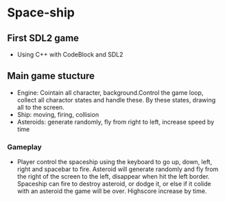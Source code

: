 # Space-ship
## First SDL2 game
- Using C++ with CodeBlock and SDL2
## Main game stucture 
- Engine: Cointain all character, background.Control the game loop, collect all charactor states and handle these.
By these states, drawing all to the screen.
- Ship: moving, firing, collision
- Asteroids: generate randomly, fly from right to left, increase speed by time
### Gameplay
- Player control the spaceship using the keyboard to go up, down, left, right and spacebar to fire. Asteroid will generate randomly and fly from the right of the screen to the left, disappear when hit the left border. Spaceship can fire to destroy asteroid, or dodge it, or else if it colide with an asteroid the game will be over. Highscore increase by time.
